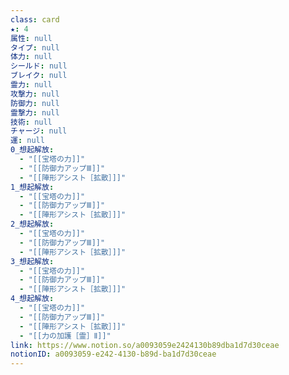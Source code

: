 ```yaml
---
class: card
★: 4
属性: null
タイプ: null
体力: null
シールド: null
ブレイク: null
霊力: null
攻撃力: null
防御力: null
霊撃力: null
技術: null
チャージ: null
運: null
0_想起解放:
  - "[[宝塔の力]]"
  - "[[防御力アップⅢ]]"
  - "[[陣形アシスト［拡散］]]"
1_想起解放:
  - "[[宝塔の力]]"
  - "[[防御力アップⅢ]]"
  - "[[陣形アシスト［拡散］]]"
2_想起解放:
  - "[[宝塔の力]]"
  - "[[防御力アップⅢ]]"
  - "[[陣形アシスト［拡散］]]"
3_想起解放:
  - "[[宝塔の力]]"
  - "[[防御力アップⅢ]]"
  - "[[陣形アシスト［拡散］]]"
4_想起解放:
  - "[[宝塔の力]]"
  - "[[防御力アップⅢ]]"
  - "[[陣形アシスト［拡散］]]"
  - "[[力の加護［霊］Ⅱ]]"
link: https://www.notion.so/a0093059e2424130b89dba1d7d30ceae
notionID: a0093059-e242-4130-b89d-ba1d7d30ceae
---
```


